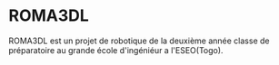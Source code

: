 # ROMA3DL
ROMA3DL est un projet de robotique de la deuxième année classe de préparatoire au grande école d'ingéniéur a l'ESEO(Togo).
